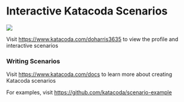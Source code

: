 # Interactive Katacoda Scenarios

[![](http://shields.katacoda.com/katacoda/doharris3635/count.svg)](https://www.katacoda.com/doharris3635 "Get your profile on Katacoda.com")

Visit https://www.katacoda.com/doharris3635 to view the profile and interactive scenarios

### Writing Scenarios
Visit https://www.katacoda.com/docs to learn more about creating Katacoda scenarios

For examples, visit https://github.com/katacoda/scenario-example
